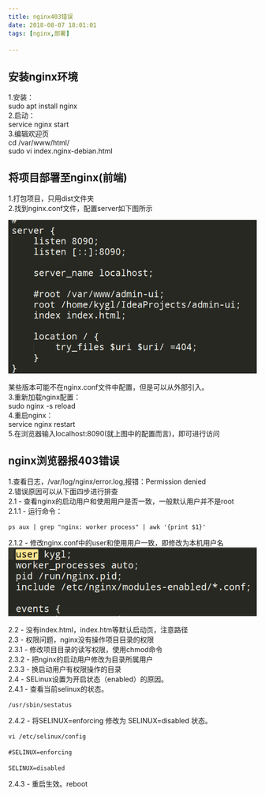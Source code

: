 ```yaml
---
title: nginx403错误
date: 2018-08-07 18:01:01
tags: [nginx,部署]  

---
```

## 安装nginx环境  
1.安装：  
sudo apt install nginx  
2.启动：  
service nginx start  
3.编辑欢迎页  
cd /var/www/html/  
sudo vi index.nginx-debian.html    
<!-- more -->       
## 将项目部署至nginx(前端)   
1.打包项目，只用dist文件夹   
2.找到nginx.conf文件，配置server如下图所示     

![image](https://github.com/lyfZhixing/lyfZhixing.github.io/blob/hexo/images/nginx.png?raw=true "nginx配置")      

某些版本可能不在nginx.conf文件中配置，但是可以从外部引入。   
3.重新加载nginx配置：    
sudo nginx -s reload    
4.重启nginx：    
service nginx restart    
5.在浏览器输入localhost:8090(就上图中的配置而言)，即可进行访问   
## nginx浏览器报403错误   
1.查看日志，/var/log/nginx/error.log,报错：Permission denied    
2.错误原因可以从下面四步进行排查   
2.1 - 查看nginx的启动用户和使用用户是否一致，一般默认用户并不是root  
2.1.1 - 运行命令：   
```
ps aux | grep "nginx: worker process" | awk '{print $1}'
```
 
2.1.2 - 修改nginx.conf中的user和使用用户一致，即修改为本机用户名  
![image](https://github.com/lyfZhixing/lyfZhixing.github.io/blob/hexo/images/nginx403.png?raw=true "nginx配置")    

2.2 - 没有index.html，index.htm等默认启动页，注意路径   
2.3 - 权限问题，nginx没有操作项目目录的权限  
2.3.1 - 修改项目目录的读写权限，使用chmod命令     
2.3.2 - 把nginx的启动用户修改为目录所属用户        
2.3.3 - 换启动用户有权限操作的目录  
2.4 - SELinux设置为开启状态（enabled）的原因。  
2.4.1 - 查看当前selinux的状态。  
```
/usr/sbin/sestatus  
```    
2.4.2 - 将SELINUX=enforcing 修改为 SELINUX=disabled 状态。  
```
vi /etc/selinux/config

#SELINUX=enforcing

SELINUX=disabled
```    
2.4.3 -   重启生效。reboot